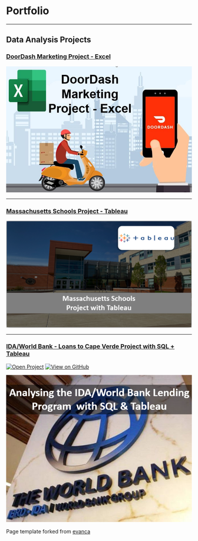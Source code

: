 # Portfolio

- - -

## Data Analysis Projects

### [DoorDash Marketing Project - Excel](https://www.linkedin.com/pulse/doordash-marketing-project-excel-kelton-garcia-santos/)

[<img src="images/projects/Doordash/doordash.jpg?raw=true">](https://www.linkedin.com/pulse/doordash-marketing-project-excel-kelton-garcia-santos/)

- - -

### [Massachusetts Schools Project - Tableau](projects/tableau_project.md)

[<img src="images/projects/Mass_tableau/school.PNG?raw=true">](projects/tableau_project.md)

- - -

### [IDA/World Bank - Loans to Cape Verde Project with SQL + Tableau](projects/md_filesworldbank_project.md)

[![Open Project](https://img.shields.io/badge/Jupyter-Open_Project-blue?logo=Jupyter)](projects/worldbank_project.html) 
[![View on GitHub](https://img.shields.io/badge/GitHub-View_on_GitHub-blue?logo=GitHub)](https://github.com/keltonsantos/dataanalysis/tree/master/)

[<img src="images/projects/world_bank/home.PNG?raw=true">](projects/md_files/worldbank_project.md)




Page template forked from <a href="https://github.com/evanca/quick-portfolio">evanca</a>
